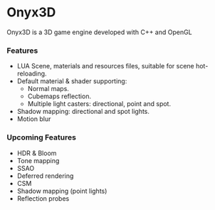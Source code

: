 # Onyx3D
Onyx3D is a 3D game engine developed with C++ and OpenGL

### Features
- LUA Scene, materials and resources files, suitable for scene hot-reloading.
- Default material & shader supporting:
  - Normal maps.
  - Cubemaps reflection.
  - Multiple light casters: directional, point and spot.
- Shadow mapping: directional and spot lights.
- Motion blur

### Upcoming Features
- HDR & Bloom
- Tone mapping
- SSAO
- Deferred rendering
- CSM
- Shadow mapping (point lights)
- Reflection probes
